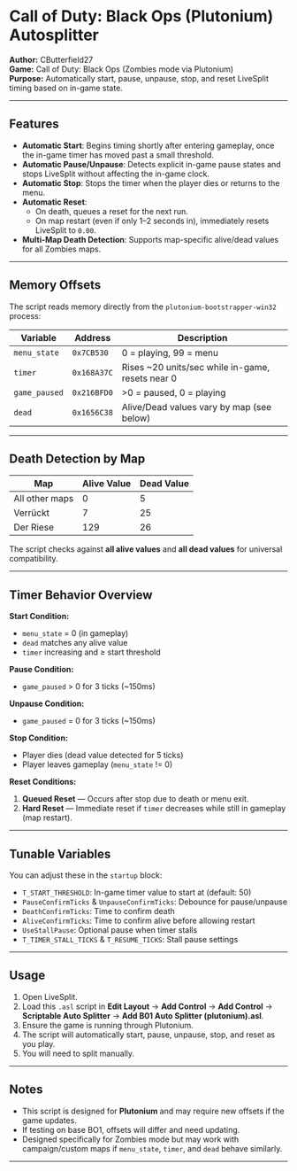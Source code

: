 # Call of Duty: Black Ops (Plutonium) Autosplitter

**Author:** CButterfield27  
**Game:** Call of Duty: Black Ops (Zombies mode via Plutonium)  
**Purpose:** Automatically start, pause, unpause, stop, and reset LiveSplit timing based on in-game state.

---

## Features

- **Automatic Start**: Begins timing shortly after entering gameplay, once the in-game timer has moved past a small threshold.
- **Automatic Pause/Unpause**: Detects explicit in-game pause states and stops LiveSplit without affecting the in-game clock.
- **Automatic Stop**: Stops the timer when the player dies or returns to the menu.
- **Automatic Reset**:
  - On death, queues a reset for the next run.
  - On map restart (even if only 1–2 seconds in), immediately resets LiveSplit to `0.00`.
- **Multi-Map Death Detection**: Supports map-specific alive/dead values for all Zombies maps.

---

## Memory Offsets

The script reads memory directly from the `plutonium-bootstrapper-win32` process:

| Variable       | Address     | Description |
|----------------|-------------|-------------|
| `menu_state`   | `0x7CB530`  | 0 = playing, 99 = menu |
| `timer`        | `0x168A37C` | Rises ~20 units/sec while in-game, resets near 0 |
| `game_paused`  | `0x216BFD0` | >0 = paused, 0 = playing |
| `dead`         | `0x1656C38` | Alive/Dead values vary by map (see below) |

---

## Death Detection by Map

| Map              | Alive Value | Dead Value |
|------------------|-------------|------------|
| All other maps   | 0           | 5          |
| Verrückt         | 7           | 25         |
| Der Riese        | 129         | 26         |

The script checks against **all alive values** and **all dead values** for universal compatibility.

---

## Timer Behavior Overview

**Start Condition:**
- `menu_state` = 0 (in gameplay)
- `dead` matches any alive value
- `timer` increasing and ≥ start threshold

**Pause Condition:**
- `game_paused` > 0 for 3 ticks (~150ms)

**Unpause Condition:**
- `game_paused` = 0 for 3 ticks (~150ms)

**Stop Condition:**
- Player dies (dead value detected for 5 ticks)
- Player leaves gameplay (`menu_state` != 0)

**Reset Conditions:**
1. **Queued Reset** — Occurs after stop due to death or menu exit.
2. **Hard Reset** — Immediate reset if `timer` decreases while still in gameplay (map restart).

---

## Tunable Variables

You can adjust these in the `startup` block:

- `T_START_THRESHOLD`: In-game timer value to start at (default: 50)
- `PauseConfirmTicks` & `UnpauseConfirmTicks`: Debounce for pause/unpause
- `DeathConfirmTicks`: Time to confirm death
- `AliveConfirmTicks`: Time to confirm alive before allowing restart
- `UseStallPause`: Optional pause when timer stalls
- `T_TIMER_STALL_TICKS` & `T_RESUME_TICKS`: Stall pause settings

---

## Usage

1. Open LiveSplit.
2. Load this `.asl` script in **Edit Layout** → **Add Control** → **Add Control** → **Scriptable Auto Splitter** → **Add B01 Auto Splitter (plutonium).asl**.
3. Ensure the game is running through Plutonium.
4. The script will automatically start, pause, unpause, stop, and reset as you play.
5. You will need to split manually.

---

## Notes

- This script is designed for **Plutonium** and may require new offsets if the game updates.
- If testing on base BO1, offsets will differ and need updating.
- Designed specifically for Zombies mode but may work with campaign/custom maps if `menu_state`, `timer`, and `dead` behave similarly.

---
